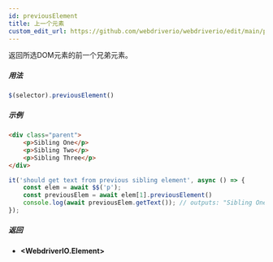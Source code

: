 ```yaml
---
id: previousElement
title: 上一个元素
custom_edit_url: https://github.com/webdriverio/webdriverio/edit/main/packages/webdriverio/src/commands/element/previousElement.ts
---
```


返回所选DOM元素的前一个兄弟元素。

##### 用法

```js
$(selector).previousElement()
```

##### 示例

```html title="index.html"
<div class="parent">
    <p>Sibling One</p>
    <p>Sibling Two</p>
    <p>Sibling Three</p>
</div>
```

```js title="previousElement.js"
it('should get text from previous sibling element', async () => {
    const elem = await $$('p');
    const previousElem = await elem[1].previousElement()
    console.log(await previousElem.getText()); // outputs: "Sibling One"
});
```

##### 返回

- **&lt;WebdriverIO.Element&gt;**
